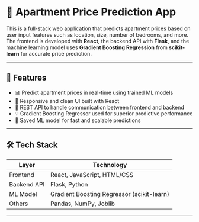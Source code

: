 # 🏢 Apartment Price Prediction App

This is a full-stack web application that predicts apartment prices based on user input features such as location, size, number of bedrooms, and more. The frontend is developed with **React**, the backend API with **Flask**, and the machine learning model uses **Gradient Boosting Regression** from **scikit-learn** for accurate price prediction.

---

## 🚀 Features

- 📊 Predict apartment prices in real-time using trained ML models
- 🎨 Responsive and clean UI built with React
- 🔗 REST API to handle communication between frontend and backend
- 💡 Gradient Boosting Regressor used for superior predictive performance
- 💾 Saved ML model for fast and scalable predictions

---

## 🛠 Tech Stack

| Layer       | Technology             |
|-------------|------------------------|
| Frontend    | React, JavaScript, HTML/CSS |
| Backend API | Flask, Python          |
| ML Model    | Gradient Boosting Regressor (scikit-learn) |
| Others      | Pandas, NumPy, Joblib |

---

